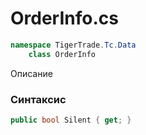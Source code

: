 
# OrderInfo.cs
```csharp
namespace TigerTrade.Tc.Data  
    class OrderInfo
```

Описание

### Синтаксис
```csharp
public bool Silent { get; }
```
